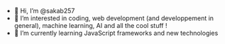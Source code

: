 - 👋 Hi, I’m @sakab257
- 👀 I’m interested in coding, web development (and developpement in general), machine learning, AI and all the cool stuff !
- 🌱 I’m currently learning JavaScript frameworks and new technologies

<!---
sakab257/sakab257 is a ✨ special ✨ repository because its `README.md` (this file) appears on your GitHub profile.
You can click the Preview link to take a look at your changes.
--->
